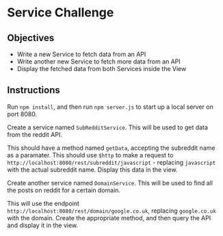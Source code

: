 # Service Challenge

## Objectives

- Write a new Service to fetch data from an API
- Write another new Service to fetch more data from an API
- Display the fetched data from both Services inside the View

## Instructions

Run `npm install`, and then run `npm server.js` to start up a local server on port 8080.

Create a service named `SubRedditService`. This will be used to get data from the reddit API.

This should have a method named `getData`, accepting the subreddit name as a paramater. This should use `$http` to make a request to `http://localhost:8080/rest/subreddit/javascript` - replacing `javascript` with the actual subreddit name. Display this data in the view.

Create another service named `DomainService`. This will be used to find all the posts on reddit for a certain domain.

This will use the endpoint `http://localhost:8080/rest/domain/google.co.uk`, replacing `google.co.uk` with the domain. Create the appropriate method, and then query the API and display it in the view.